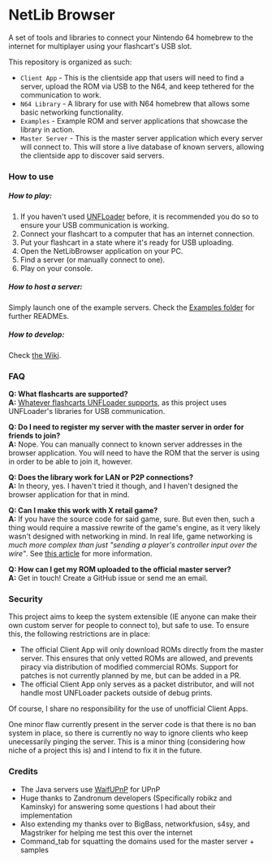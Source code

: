 # NetLib Browser

A set of tools and libraries to connect your Nintendo 64 homebrew to the internet for multiplayer using your flashcart's USB slot.

This repository is organized as such:
* `Client App` - This is the clientside app that users will need to find a server, upload the ROM via USB to the N64, and keep tethered for the communication to work.
* `N64 Library` - A library for use with N64 homebrew that allows some basic networking functionality.
* `Examples` - Example ROM and server applications that showcase the library in action.
* `Master Server` - This is the master server application which every server will connect to. This will store a live database of known servers, allowing the clientside app to discover said servers.

### How to use

##### How to play:
1. If you haven't used [UNFLoader](https://github.com/buu342/N64-UNFLoader) before, it is recommended you do so to ensure your USB communication is working.
2. Connect your flashcart to a computer that has an internet connection. 
3. Put your flashcart in a state where it's ready for USB uploading. 
4. Open the NetLibBrowser application on your PC.
5. Find a server (or manually connect to one).
6. Play on your console.


##### How to host a server:

Simply launch one of the example servers. Check the [Examples folder](https://github.com/buu342/N64-NetLib/tree/main/Examples) for further READMEs.


##### How to develop:

Check [the Wiki](https://github.com/buu342/N64-NetLib/wiki).

### FAQ

**Q: What flashcarts are supported?**</br>
**A:** [Whatever flashcarts UNFLoader supports](https://github.com/buu342/N64-UNFLoader?tab=readme-ov-file#unfloader), as this project uses UNFLoader's libraries for USB communication.

**Q: Do I need to register my server with the master server in order for friends to join?**</br>
**A:** Nope. You can manually connect to known server addresses in the browser application. You will need to have the ROM that the server is using in order to be able to join it, however.

**Q: Does the library work for LAN or P2P connections?**</br>
**A:** In theory, yes. I haven't tried it though, and I haven't designed the browser application for that in mind.

**Q: Can I make this work with X retail game?**</br>
**A:** If you have the source code for said game, sure. But even then, such a thing would require a massive rewrite of the game's engine, as it very likely wasn't designed with networking in mind. In real life, game networking is *much more complex than just "sending a player's controller input over the wire"*. See [this article](https://developer.valvesoftware.com/wiki/Source_Multiplayer_Networking) for more information.

**Q: How can I get my ROM uploaded to the official master server?**</br>
**A:** Get in touch! Create a GitHub issue or send me an email.

### Security

This project aims to keep the system extensible (IE anyone can make their own custom server for people to connect to), but safe to use. To ensure this, the following restrictions are in place:
* The official Client App will only download ROMs directly from the master server. This ensures that only vetted ROMs are allowed, and prevents piracy via distribution of modified commercial ROMs. Support for patches is not currently planned by me, but can be added in a PR.
* The official Client App only serves as a packet distributor, and will not handle most UNFLoader packets outside of debug prints.

Of course, I share no responsibility for the use of unofficial Client Apps. 

One minor flaw currently present in the server code is that there is no ban system in place, so there is currently no way to ignore clients who keep unecessarily pinging the server. This is a minor thing (considering how niche of a project this is) and I intend to fix it in the future.

### Credits

* The Java servers use [WaifUPnP](https://github.com/adolfintel/WaifUPnP) for UPnP
* Huge thanks to Zandronum developers (Specifically robikz and Kaminsky) for answering some questions I had about their implementation
* Also extending my thanks over to BigBass, networkfusion, s4sy, and Magstriker for helping me test this over the internet
* Command_tab for squatting the domains used for the master server + samples